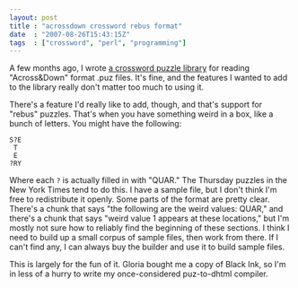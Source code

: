 ```yaml
---
layout: post
title : "acrossdown crossword rebus format"
date  : "2007-08-26T15:43:15Z"
tags  : ["crossword", "perl", "programming"]
---
```

A few months ago, I wrote [a crossword puzzle
library](http://search.cpan.org/dist/Games-Crossword-Puzzle) for reading
"Across&Down" format .puz files.  It's fine, and the features I wanted to add
to the library really don't matter too much to using it.

There's a feature I'd really like to add, though, and that's support for
"rebus" puzzles.  That's when you have something weird in a box, like a bunch
of letters.  You might have the following:

    S?E
     T
     E
    ?RY

Where each `?` is actually filled in with "QUAR."  The Thursday puzzles in the
New York Times tend to do this.  I have a sample file, but I don't think I'm
free to redistribute it openly.  Some parts of the format are pretty clear.
There's a chunk that says "the following are the weird values: QUAR," and
there's a chunk that says "weird value 1 appears at these locations," but I'm
mostly not sure how to reliably find the beginning of these sections.  I think
I need to build up a small corpus of sample files, then work from there.  If I
can't find any, I can always buy the builder and use it to build sample files.

This is largely for the fun of it.  Gloria bought me a copy of Black Ink, so
I'm in less of a hurry to write my once-considered puz-to-dhtml compiler.

